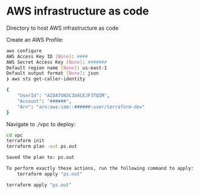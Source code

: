 # AWS infrastructure as code

Directory to host AWS infrastructure as code

Create an AWS Profile:

```bash
aws configure
AWS Access Key ID [None]: ####
AWS Secret Access Key [None]: #######
Default region name [None]: us-east-1
Default output format [None]: json
❯ aws sts get-caller-identity

{
    "UserId": "AIDATUN3C3U4CEJF3TQIM",
    "Account": "######",
    "Arn": "arn:aws:iam::######:user/terraform-dev"
}
```

Navigate to ./vpc to deploy:
```bash
cd vpc
terraform init
terraform plan -out ps.out

Saved the plan to: ps.out

To perform exactly these actions, run the following command to apply:
    terraform apply "ps.out"

terraform apply "ps.out"
```